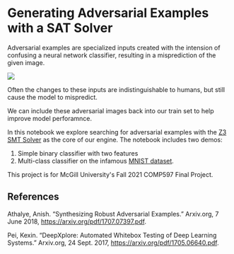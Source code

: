 # Generating Adversarial Examples with a SAT Solver
Adversarial examples are specialized inputs created with the intension of confusing a neural network classifier, resulting in a misprediction of the given image. 

![](https://www.tensorflow.org/tutorials/generative/images/adversarial_example.png)

Often the changes to these inputs are indistinguishable to humans, but still cause the model to mispredict. 

We can include these adversarial images back into our train set to help improve model perforamnce. 

In this notebook we explore searching for adversarial examples with the [Z3 SMT Solver](https://ericpony.github.io/z3py-tutorial/guide-examples.html) as the core of our engine. The notebook includes two demos: 
1. Simple binary classifier with two features
2. Multi-class classifier on the infamous [MNIST dataset](https://en.wikipedia.org/wiki/MNIST_database). 

This project is for McGill University's Fall 2021 COMP597 Final Project. 

## References

Athalye, Anish. “Synthesizing Robust Adversarial Examples.” Arxiv.org, 7 June 2018, https://arxiv.org/pdf/1707.07397.pdf. 

Pei, Kexin. “DeepXplore: Automated Whitebox Testing of Deep Learning Systems.” Arxiv.org, 24 Sept. 2017, https://arxiv.org/pdf/1705.06640.pdf. 

